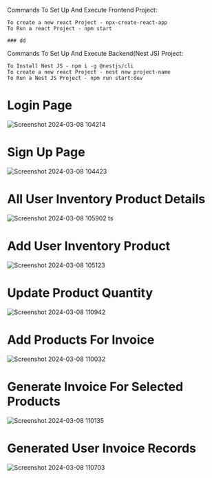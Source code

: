 Commands To Set Up And Execute Frontend Project:
```
To create a new react Project - npx-create-react-app
To Run a react Project - npm start

### dd
```
Commands To Set Up And Execute Backend(Nest JS) Project:
```
To Install Nest JS - npm i -g @nestjs/cli
To create a new react Project - nest new project-name
To Run a Nest JS Project - npm run start:dev
```


# Login Page
![Screenshot 2024-03-08 104214](https://github.com/Baskarrajcodeflow/Product-Inventory-App/assets/149696470/1b01e5f6-b8db-4f30-b37a-aeea1029873e)
# Sign Up Page
![Screenshot 2024-03-08 104423](https://github.com/Baskarrajcodeflow/Product-Inventory-App/assets/149696470/309cd476-df3c-40a7-96d4-9063a79dba8c)
# All User Inventory Product Details
![Screenshot 2024-03-08 105902](https://github.com/Baskarrajcodeflow/Product-Inventory-App/assets/149696470/09ab74f3-52ce-4b79-8806-0be6f728114c)
ts 
# Add User Inventory Product
![Screenshot 2024-03-08 105123](https://github.com/Baskarrajcodeflow/Product-Inventory-App/assets/149696470/72c2165a-1f0c-4fad-a7f7-870303d274ef)
# Update Product Quantity
![Screenshot 2024-03-08 110942](https://github.com/Baskarrajcodeflow/Product-Inventory-App/assets/149696470/f7146110-c0bc-4f5d-bf20-26fa4cf525fa)
# Add Products For Invoice
![Screenshot 2024-03-08 110032](https://github.com/Baskarrajcodeflow/Product-Inventory-App/assets/149696470/670a009e-16af-47c5-b2e2-5df99b00e12a)
# Generate Invoice For Selected Products
 ![Screenshot 2024-03-08 110135](https://github.com/Baskarrajcodeflow/Product-Inventory-App/assets/149696470/fc45d5ad-fded-4e3c-89f1-798b8094c207)
# Generated User Invoice Records
![Screenshot 2024-03-08 110703](https://github.com/Baskarrajcodeflow/Product-Inventory-App/assets/149696470/0e8829cb-915d-45b3-92c7-cfdf0053b826)

